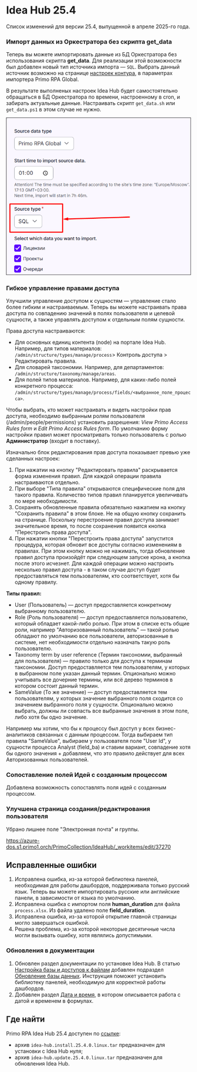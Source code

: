# Idea Hub 25.4

Список изменений для версии 25.4, выпущенной в апреле 2025-го года.


### Импорт данных из Оркестратора без скрипта get_data

Теперь вы можете импортировать данные из БД Оркестратора без использования скрипта **get_data**. Для реализации этой возможности был добавлен новый тип источника импорта — `SQL`. Выбрать данный источник возможно на странице [настроек контура](https://docs.primo-rpa.ru/primo-rpa/primo-rpa-idea-hub/installation/initial-setup/environments), в параметрах импортера Primo RPA Global.

В результате выполненых настроек Idea Hub будет самостоятельно обращаться в БД Оркестратора по времени, настроенному в cron, и забирать актуальные данные. Настраивать скрипт `get_data.sh` или `get_data.ps1` в этом случае не нужно.

![](<../../release-notes/resources/idea-hub/25-4/sql-importer.png>)


### Гибкое управление правами доступа

Улучшили управление доступом к сущностям — управление стало более гибким и настраиваемым. Теперь вы можете настраивать права доступа по совпадению значений в полях пользователя и целевой сущности, а также управлять доступом к отдельным полям сущности.

Права доступа настраиваются:
* Для основных единиц контента (node) на портале Idea Hub. Например, для типов материалов: `/admin/structure/types/manage/process`> Контроль доступа > Редактировать правила.
* Для словарей таксономии. Например, для департаментов: `/admin/structure/taxonomy/manage/areas`.
* Для полей типов материалов. Например, для каких-либо полей конкретного процесса: `/admin/structure/types/manage/process/fields/<выбранное_поле_процесса>`. 

Чтобы выбрать, кто может настраивать и видеть настройки прав доступа, необходимо выбранным ролям пользователя (/admin/people/permissions) установить разрешения: *View Primo Access Rules form* и *Edit Primo Access Rules form*. По умолчанию форму настройки правил может просматривать только пользователь с ролью **Администратор** (входит в поставку).

Изначально блок редактирования прав доступа показывает превью уже сделанных настроек:
1. При нажатии на кнопку "Редактировать правила" раскрывается форма изменения правил. Для каждой операции правила настраиваются отдельно.
1. При выборе "Типа правила" открываются специфические поля для такого правила. Количество типов правил планируется увеличивать по мере необходимости.
1. Сохранять обновленные правила обязательно нажатием на кнопку "Сохранить правила" в этом блоке. Не на общую кнопку сохранить на странице. Поскольку перестроение правил доступа занимает значительное время, то после сохранения появится кнопка "Перестроить права доступа".
1. При нажатии кнопки "Перестроить права доступа" запустится процедура, которая обновит все доступы согласно изменениям в правилах. При этом кнопку можно не нажимать, тогда обновление правил доступа произойдёт при следующем запуске крона, а кнопка после этого исчезнет. Для каждой операции можно настроить несколько правил доступа - в таком случае доступ будет предоставляться тем пользователям, кто соответствует, хотя бы одному правилу.


**Типы правил:**
* User (Пользователь) — доступ предоставляется конкретному выбранному пользователю.
* Role (Роль пользователя) — доступ предоставляется пользователю, который обладает какой-либо ролью. При этом в списке есть общие роли, например "Авторизованный пользователь" — такой ролью обладают по умолчанию все пользователи, авторизованные в системе, нет необходимости отдельно назначать такую роль пользователю.
* Taxonomy term by user reference (Термин таксономии, выбранный для пользователя) — правило только для доступа к терминам таксономии. Доступ предоставляется тем пользователям, у которых в выбранном поле указан данный термин. Опционально можно учитывать все дочерние термины, или всё дерево терминов в котором состоит данный термин.
* SameValue (То же значение) — доступ предоставляется тем пользователям, у которых значение выбранного поля сходится со значением выбранного поля у сущности. Опционально можно выбрать, должны ли совпасть все выбранные значения в этом поле, либо хотя бы одно значение. 

Например мы хотим, что бы к процессу был доступ у всех бизнес-аналитиков связанных с данным процессом. Тогда  выбираем тип правила "SameValue", выбираем у пользователя поле "User Id", у сущности процесса Analyst (field_ba) и ставим вариант, совпадение хотя бы одного значения + добавляем, что это правило действует для всех Авторизованных пользователей. 

### Сопоставление полей Идей с созданным процессом

Добавлена возможность сопоставлять поля идей с созданным процессом.

### Улучшена страница создания/редактирования пользователя

Убрано лишнее поле "Электронная почта" и группы. 

https://azure-dos.s1.primo1.orch/PrimoCollection/IdeaHub/_workitems/edit/37270


## Исправленные ошибки

1. Исправлена ошибка, из-за которой библиотека панелей, необходимая для работы дашбордов, поддерживала только русский язык. Теперь вы можете импортировать русские или английские панели, в зависимости от языка по умолчанию.
1. Исправлена ошибка с импортом поля **human_duration** для файла `process.xlsx`. Из файла удалено поле **field_duration**.
1. Исправлена ошибка, из-за которой открытие главной страницы могло завершаться ошибкой.
1. Решена проблема, из-за которой некоторые десятичные числа могли вызывать ошибку, хотя являлись допустимыми.



### Обновления в документации

1. Обновлен раздел документации по установке Idea Hub. В статью [Настройка базы и доступов к файлам](https://docs.primo-rpa.ru/primo-rpa/primo-rpa-idea-hub/installation/linux/setting-up-access) добавлен подраздел [Обновление базы данных](https://docs.primo-rpa.ru/primo-rpa/primo-rpa-idea-hub/installation/linux/setting-up-access#obnovlenie-bazy-dannykh). Инструкция поможет установить библиотеку панелей, необходимую для корректной работы дашбордов.
1. Добавлен раздел [Дата и время](https://docs.primo-rpa.ru/primo-rpa/primo-rpa-idea-hub/about/date-format), в котором описывается работа с датой и временем в формулах.





## Где найти

Primo RPA Idea Hub 25.4 доступен по [ссылке](https://disk.primo-rpa.ru/index.php/s/t9BHBjR6PP06Yax?path=%2FRelease%2FIdeaHub):
* архив `idea-hub.install.25.4.0.linux.tar` предназначен для установки с Idea Hub нуля;
* архив `idea-hub.update.25.4.0.linux.tar` предназначен для обновления Idea Hub.
